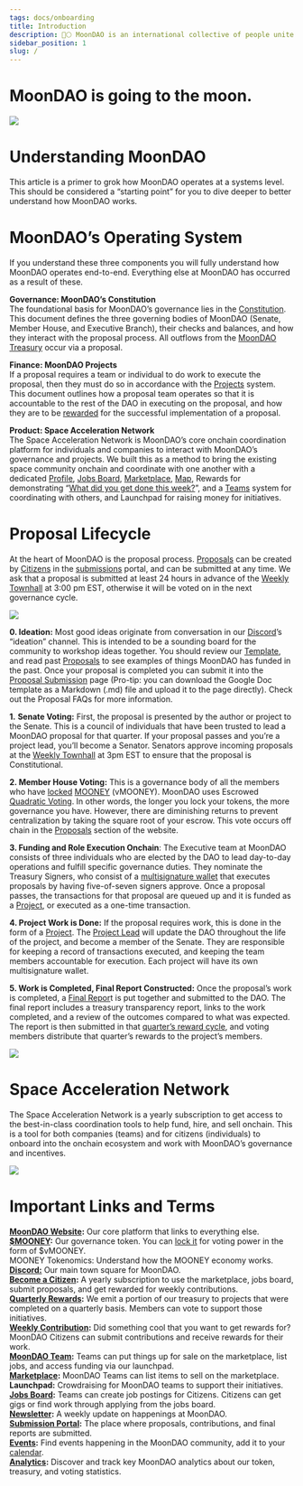 ```yaml
---
tags: docs/onboarding
title: Introduction
description: 🚀🌕 MoonDAO is an international collective of people united by the mission of decentralizing access to space research and exploration.
sidebar_position: 1
slug: /
---
```

# MoonDAO is going to the moon.

![](hero.png)

# **Understanding MoonDAO**

This article is a primer to grok how MoonDAO operates at a systems level. This should be considered a “starting point” for you to dive deeper to better understand how MoonDAO works.

# **MoonDAO’s Operating System**

If you understand these three components you will fully understand how MoonDAO operates end-to-end. Everything else at MoonDAO has occurred as a result of these.

**Governance: MoonDAO’s Constitution**  
The foundational basis for MoonDAO’s governance lies in the [Constitution](https://moondao.com/constitution). This document defines the three governing bodies of MoonDAO (Senate, Member House, and Executive Branch), their checks and balances, and how they interact with the proposal process. All outflows from the [MoonDAO Treasury](https://app.safe.global/home?safe=eth:0xce4a1E86a5c47CD677338f53DA22A91d85cab2c9) occur via a proposal.

**Finance: MoonDAO Projects**  
If a proposal requires a team or individual to do work to execute the proposal, then they must do so in accordance with the [Projects](https://docs.moondao.com/Projects/Project-System) system. This document outlines how a proposal team operates so that it is accountable to the rest of the DAO in executing on the proposal, and how they are to be [rewarded](https://moondao.com/rewards) for the successful implementation of a proposal.

**Product: Space Acceleration Network**  
The Space Acceleration Network is MoonDAO’s core onchain coordination platform for individuals and companies to interact with MoonDAO’s governance and projects. We built this as a method to bring the existing space community onchain and coordinate with one another with a dedicated [Profile](https://moondao.com/network?tab=citizens), [Jobs Board](https://moondao.com/jobs), [Marketplace](https://moondao.com/marketplace), [Map](https://moondao.com/map), Rewards for demonstrating “[What did you get done this week?](https://moondao.com/submit?tag=contribution)”, and a [Teams](https://moondao.com/network?tab=teams) system for coordinating with others, and Launchpad for raising money for initiatives.

# **Proposal Lifecycle**

At the heart of MoonDAO is the proposal process. [Proposals](https://docs.google.com/document/u/0/d/1p8rV9RlvFk6nAJzWh-tvroyPvasjjrvgKpyX8ibGX3I/edit) can be created by [Citizens](http://moondao.com/join) in the [submissions](https://moondao.com/submit) portal, and can be submitted at any time. We ask that a proposal is submitted at least 24 hours in advance of the [Weekly Townhall](http://moondao.com/meet) at 3:00 pm EST, otherwise it will be voted on in the next governance cycle.

![](https://gateway.pinata.cloud/ipfs/bafkreiajg6sh2vk7lc45hgjbbibmzwmdeqwyoiasliobhrigxst33bireu)  
      

**0\. Ideation:** Most good ideas originate from conversation in our [Discord](https://moondao.com/discord)’s “ideation” channel. This is intended to be a sounding board for the community to workshop ideas together. You should review our [Template](https://docs.google.com/document/u/0/d/1p8rV9RlvFk6nAJzWh-tvroyPvasjjrvgKpyX8ibGX3I/edit), and read past [Proposals](https://moondao.com/vote) to see examples of things MoonDAO has funded in the past. Once your proposal is completed you can submit it into the [Proposal Submission](https://moondao.com/submit) page (Pro-tip: you can download the Google Doc template as a Markdown (.md) file and upload it to the page directly). Check out the Proposal FAQs for more information.

**1\.** **Senate Voting:** First, the proposal is presented by the author or project to the Senate. This is a council of individuals that have been trusted to lead a MoonDAO proposal for that quarter. If your proposal passes and you’re a project lead, you’ll become a Senator. Senators approve incoming proposals at the [Weekly Townhall](http://moondao.com/meet) at 3pm EST to ensure that the proposal is Constitutional.

**2\. Member House Voting:** This is a governance body of all the members who have [locked](http://moondao.com/lock) [MOONEY](https://moondao.com/get-mooney) (vMOONEY). MoonDAO uses Escrowed [Quadratic Voting](https://en.wikipedia.org/wiki/Quadratic_voting). In other words, the longer you lock your tokens, the more governance you have. However, there are diminishing returns to prevent centralization by taking the square root of your escrow. This vote occurs off chain in the [Proposals](https://moondao.com/vote) section of the website.

**3\. Funding and Role Execution Onchain**: The Executive team at MoonDAO consists of three individuals who are elected by the DAO to lead day-to-day operations and fulfill specific governance duties. They nominate the Treasury Signers, who consist of a [multisignature wallet](https://app.safe.global/home?safe=eth:0xce4a1E86a5c47CD677338f53DA22A91d85cab2c9) that executes proposals by having five-of-seven signers approve. Once a proposal passes, the transactions for that proposal are queued up and it is funded as a [Project](https://moondao.com/projects), or executed as a one-time transaction.

**4\. Project Work is Done:** If the proposal requires work, this is done in the form of a [Project](https://docs.moondao.com/Projects/Project-System#updates-and-responsibilities). The [Project Lead](https://docs.moondao.com/Projects/Project-System#updates-and-responsibilities) will update the DAO throughout the life of the project, and become a member of the Senate. They are responsible for keeping a record of transactions executed, and keeping the team members accountable for execution. Each project will have its own multisignature wallet.

**5\. Work is Completed, Final Report Constructed:** Once the proposal’s work is completed, a [Final Repor](https://moondao.com/submit?tag=report)t is put together and submitted to the DAO. The final report includes a treasury transparency report, links to the work completed, and a review of the outcomes compared to what was expected. The report is then submitted in that [quarter’s reward cycle](https://moondao.com/rewards), and voting members distribute that quarter’s rewards to the project’s members.

![](https://gateway.pinata.cloud/ipfs/bafkreibi7b2dnrrj4wpubazv3wxoqge6sftcf7iuziklyf4ei6s6jyfpwq)

# **Space Acceleration Network**

The Space Acceleration Network is a yearly subscription to get access to the best-in-class coordination tools to help fund, hire, and sell onchain. This is a tool for both companies (teams) and for citizens (individuals) to onboard into the onchain ecosystem and work with MoonDAO’s governance and incentives. 

![](https://gateway.pinata.cloud/ipfs/bafkreigrwlxqcxrxbk4pz2mv3qsnfejpd5ef6ixr7qqxb3mzmdfk3vzqza)

#  **Important Links and Terms**

[**MoonDAO Website**](http://moondao.com)**:** Our core platform that links to everything else.  
[**$MOONEY**](http://moondao.com/get-mooney)**:** Our governance token. You can [lock it](http://moondao.com/lock) for voting power in the form of $vMOONEY.  
MOONEY Tokenomics: Understand how the MOONEY economy works.  
[**Discord:**](http://moondao.com/discord) Our main town square for MoonDAO.  
[**Become a Citizen**](http://moondao.com/join)**:** A yearly subscription to use the marketplace, jobs board, submit proposals, and get rewarded for weekly contributions.  
[**Quarterly Rewards**](https://moondao.com/rewards)**:** We emit a portion of our treasury to projects that were completed on a quarterly basis. Members can vote to support those initiatives.  
[**Weekly Contribution**](https://moondao.com/submit?tag=contribution)**:** Did something cool that you want to get rewards for? MoonDAO Citizens can submit contributions and receive rewards for their work.  
[**MoonDAO Team**](https://moondao.com/team)**:** Teams can put things up for sale on the marketplace, list jobs, and access funding via our launchpad.  
[**Marketplace**](https://moondao.com/marketplace)**:** MoonDAO Teams can list items to sell on the marketplace.  
**Launchpad:** Crowdraising for MoonDAO teams to support their initiatives.  
[**Jobs Board**](https://moondao.com/jobs)**:** Teams can create job postings for Citizens. Citizens can get gigs or find work through applying from the jobs board.  
[**Newsletter**](https://moondao.com/news)**:** A weekly update on happenings at MoonDAO.  
[**Submission Portal**](https://moondao.com/submit)**:** The place where proposals, contributions, and final reports are submitted.  
[**Events**](https://moondao.com/events)**:** Find events happening in the MoonDAO community, add it to your [calendar](https://sesh.fyi/dashboard/914720248140279868/settings?section=sync).  
[**Analytics**](https://moondao.com/analytics)**:** Discover and track key MoonDAO analytics about our token, treasury, and voting statistics.